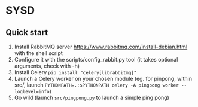 # SYSD

## Quick start

1. Install RabbitMQ server https://www.rabbitmq.com/install-debian.html with the shell script
2. Configure it with the scripts/config_rabbit.py tool (it takes optional arguments, check with -h)
3. Install Celery `pip install "celery[librabbitmq]"`
4. Launch a Celery worker on your chosen module (eg. for pinpong, within src/, launch `PYTHONPATH=.:$PYTHONPATH celery -A pingpong worker --loglevel=info`)
5. Go wild (launch `src/pingpong.py` to launch a simple ping pong)
